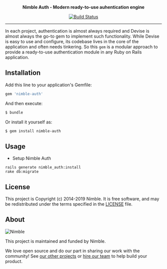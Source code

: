 <p align="center">
    <strong>Nimble Auth - Modern ready-to-use auhentication engine</strong>
</p>

<p align="center">
    <a href='https://semaphoreci.com/nimblehq/nimble-auth'> <img src='https://semaphoreci.com/api/v1/nimblehq/nimble-auth/branches/development/badge.svg' alt='Build Status'></a>
</p>

---

In each project, authentication is almost always required and Devise is almost always the go-to gem to implement such 
functionality. While Devise is easy to use and configure, its codebase lives in the core of the application and often needs 
tinkering. So this `gem` is a modular approach to provide a ready-to-use authentication module in any Ruby on Rails application. 

## Installation

Add this line to your application's Gemfile:

```ruby
gem 'nimble-auth'
```

And then execute:

```bash
$ bundle
```

Or install it yourself as:

```bash
$ gem install nimble-auth
```

## Usage

* Setup Nimble Auth
```
rails generate nimble_auth:install
rake db:migrate
```

## License

This project is Copyright (c) 2014-2019 Nimble. It is free software,
and may be redistributed under the terms specified in the [LICENSE] file.

[LICENSE]: /LICENSE

## About

![Nimble](https://assets.nimblehq.co/logo/dark/logo-dark-text-160.png)

This project is maintained and funded by Nimble.

We love open source and do our part in sharing our work with the community!
See [our other projects][community] or [hire our team][hire] to help build your product.

[community]: https://github.com/nimblehq
[hire]: https://nimblehq.co/
